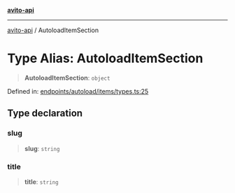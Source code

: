 [**avito-api**](../README.md)

***

[avito-api](../globals.md) / AutoloadItemSection

# Type Alias: AutoloadItemSection

> **AutoloadItemSection**: `object`

Defined in: [endpoints/autoload/items/types.ts:25](https://github.com/demark-pro/avito-api/blob/1d3612bd3d7031e3e6036c5c6752c6189cef9c8c/src/endpoints/autoload/items/types.ts#L25)

## Type declaration

### slug

> **slug**: `string`

### title

> **title**: `string`
